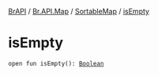 [BrAPI](../../index.md) / [Br.API.Map](../index.md) / [SortableMap](index.md) / [isEmpty](./is-empty.md)

# isEmpty

`open fun isEmpty(): `[`Boolean`](https://kotlinlang.org/api/latest/jvm/stdlib/kotlin/-boolean/index.html)